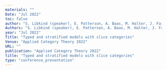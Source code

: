 ```yaml
---
materials: ""
Date: "Jul 2022"
toc: false
author: "S. Libkind (speaker), E. Patterson, A. Baas, M. Halter, J. Fairbanks"
Authors: "S. Libkind (speaker), E. Patterson, A. Baas, M. Halter, J. Fairbanks"
year: "Jul 2022"
Title: "Typed and stratified models with slice categories"
Venue: "Applied Category Theory 2022"
URL: ""
publication: "Applied Category Theory 2022"
title: "Typed and stratified models with slice categories"
type: "conference_presentation"
---
```


